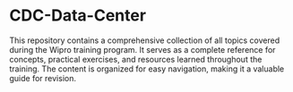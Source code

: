 # CDC-Data-Center
This repository contains a comprehensive collection of all topics covered during the Wipro training program. It serves as a complete reference for concepts, practical exercises, and resources learned throughout the training. The content is organized for easy navigation, making it a valuable guide for revision.
